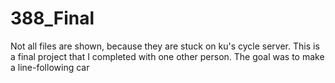 # 388_Final

Not all files are shown, because they are stuck on ku's cycle server.
This is a final project that I completed with one other person. 
The goal was to make a line-following car
